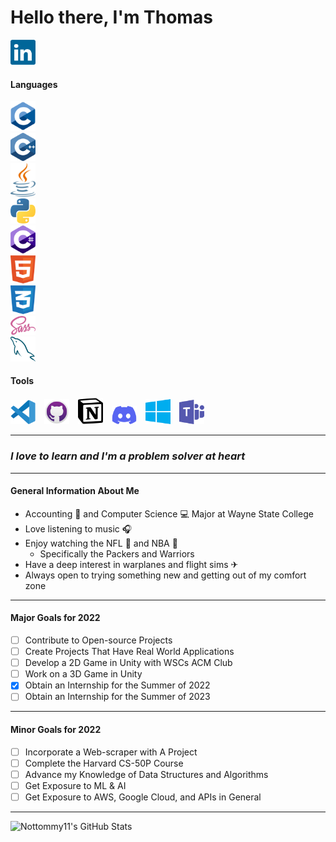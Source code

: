 # Hello there, I'm Thomas

[<img alt="LinkedIn" width="40" src="./img/linkedin.svg" style="padding-right: 10px" />][LinkedIn]

#### Languages

<div class="row">
    <div class="column">
        <img alt="C++" width="40" src="./img/cpp.svg" style="padding-right: 10px" />
    </div>
    <div class="column">
        <img alt="C" width="40" src="./img/c.svg" style="padding-right: 10px" />
    </div>
    <div class="column">
        <img alt="Java" width="40" src="./img/java2.svg" style="padding-right: 10px" />
    </div>
    <div class="column">
        <img alt="Python" width="40" src="./img/python.svg" style="padding-right: 10px" />
    </div>
    <div class="column">
        <img alt="C#" width="40" src="./img/csharp.svg" style="padding-right: 10px" />
    </div>
    <div class="column">
        <img alt="HTML5" width="40" src="./img/html5.svg" style="padding-right: 10px" />
    </div>
    <div class="column">
        <img alt="CSS3" width="40" src="./img/css3.svg" style="padding-right: 10px" />
    </div>
    <div class="column">
        <img alt="Sass" width="40" src="./img/sass.svg" style="padding-right: 10px" />
    </div>
    <div class="column">
        <img alt="MySQL" width="40" src="./img/mysql.svg" style="padding-right: 10px" />
    </div>
</div>

#### Tools

<img alt="Visual Studio Code" width="40" src="./img/visual-studio-code.svg" style="padding-right: 10px" />
<img alt="GitHub" width="40" src="./img/github.svg" style="padding-right: 10px" />
<img alt="Notion" width="40" src="./img/notion.svg" style="padding-right: 10px" />
<img alt="Discord" width="40" src="./img/discord.svg" style="padding-right: 10px" />
<img alt="Microsoft Windows" width="40" src="./img/microsoft-windows.svg" style="padding-right: 10px" />
<img alt="Microsoft Teams" width="40" src="./img/microsoft-teams.svg" style="padding-right: 10px" />

<!-- To be Included/Need Better Image
<img alt="Markdown" width="40" src="./img/markdown.svg" style="padding-right: 10px" />

<img alt="Android Studio" width="40" src="./img/android-studio.svg" style="padding-right: 10px" />

<img alt="Arduino" width="40" src="./img/arduino.svg" style="padding-right: 10px" />

<img alt="Oracle VM Virtualbox" width="40" src="./img/virtualbox.svg" style="padding-right: 10px" />


-->

<!--
[<img align="left" alt="GitHub" width="26px" src="https://user-images.githubusercontent.com/3369400/139447912-e0f43f33-6d9f-45f8-be46-2df5bbc91289.png" style="padding-right:10px;" />](#gh-dark-mode-only)
[<img align="left" alt="GitHub" width="26px" src="https://user-images.githubusercontent.com/3369400/139448065-39a229ba-4b06-434b-bc67-616e2ed80c8f.png" style="padding-right:10px;" />](#gh-light-mode-only)
<img alt="Visual Studio Code" width="26px" src="https://cdn.jsdelivr.net/gh/devicons/devicon/icons/vscode/vscode-original.svg" style="padding-right:10px;" />
<img alt="Unity" width="26px" src="https://cdn.jsdelivr.net/gh/devicons/devicon/icons/unity/unity-original.svg" style="padding-right:10px;" />
<img alt="Notion" width="26px" src="https://cdn.jsdelivr.net/gh/devicons/devicon/icons/notion/notion-original.svg" style="padding-right:10px;" />
-->

---

### *I love to learn and I'm a problem solver at heart*

---

#### General Information About Me

- Accounting 🧾 and Computer Science 💻 Major at Wayne State College
- Love listening to music 🎧
- Enjoy watching the NFL 🏈 and NBA 🏀
  - Specifically the Packers and Warriors
- Have a deep interest in warplanes and flight sims ✈
- Always open to trying something new and getting out of my comfort zone

---

#### Major Goals for 2022

- [ ] Contribute to Open-source Projects
- [ ] Create Projects That Have Real World Applications
- [ ] Develop a 2D Game in Unity with WSCs ACM Club
- [ ] Work on a 3D Game in Unity
- [X] Obtain an Internship for the Summer of 2022
- [ ] Obtain an Internship for the Summer of 2023

---

#### Minor Goals for 2022

- [ ] Incorporate a Web-scraper with A Project
- [ ] Complete the Harvard CS-50P Course
- [ ] Advance my Knowledge of Data Structures and Algorithms
- [ ] Get Exposure to ML & AI
- [ ] Get Exposure to AWS, Google Cloud, and APIs in General

---

<img alt="Nottommy11's GitHub Stats" src="https://github-readme-stats.vercel.app/api?username=Nottommy11&show_icons=true&hide_border=false&title_color=07e3cb&icon_color=edc802&text_color=c8cdcf&border_color=07e3cb&count_private=true" />

<!--&bg_color=09131B-->


[LinkedIn]: https://www.linkedin.com/in/thomas-marxsen